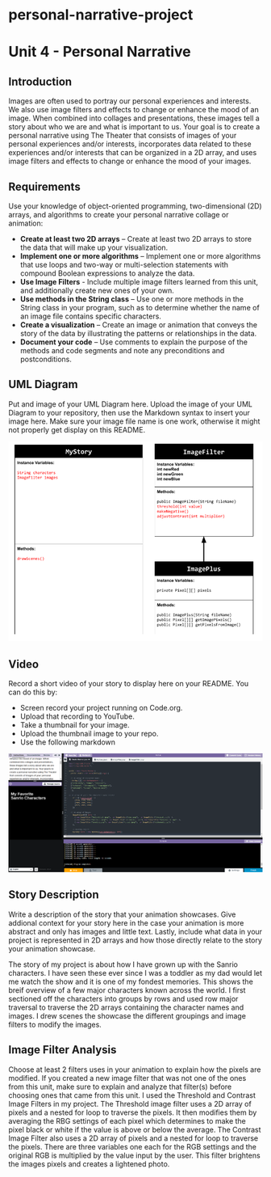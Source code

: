 # personal-narrative-project
# Unit 4 - Personal Narrative

## Introduction

Images are often used to portray our personal experiences and interests. We also use image filters and effects to change or enhance the mood of an image. When combined into collages and presentations, these images tell a story about who we are and what is important to us. Your goal is to create a personal narrative using The Theater that consists of images of your personal experiences and/or interests, incorporates data related to these experiences and/or interests that can be organized in a 2D array, and uses image filters and effects to change or enhance the mood of your images.

## Requirements

Use your knowledge of object-oriented programming, two-dimensional (2D) arrays, and algorithms to create your personal narrative collage or animation:

- **Create at least two 2D arrays** – Create at least two 2D arrays to store the data that will make up your visualization.
- **Implement one or more algorithms** – Implement one or more algorithms that use loops and two-way or multi-selection statements with compound Boolean expressions to analyze the data.
- **Use Image Filters** - Include multiple image filters learned from this unit, and additionally create new ones of your own.
- **Use methods in the String class** – Use one or more methods in the String class in your program, such as to determine whether the name of an image file contains specific characters.
- **Create a visualization** – Create an image or animation that conveys the story of the data by illustrating the patterns or relationships in the data.
- **Document your code** – Use comments to explain the purpose of the methods and code segments and note any preconditions and postconditions.

## UML Diagram

Put and image of your UML Diagram here. Upload the image of your UML Diagram to your repository, then use the Markdown syntax to insert your image here. Make sure your image file name is one work, otherwise it might not properly get display on this README.

![UML Diagram for my project](Unit5UMLDiagram.png)

## Video

Record a short video of your story to display here on your README. You can do this by:

- Screen record your project running on Code.org.
- Upload that recording to YouTube.
- Take a thumbnail for your image.
- Upload the thumbnail image to your repo.
- Use the following markdown

[![Thumbnail for my project](thumbnail.png)]([youtube-URL-here](https://youtu.be/swEi9f0R1QU))

## Story Description

Write a description of the story that your animation showcases. Give addional context for your story here in the case your animation is more abstract and only has images and little text. Lastly, include what data in your project is represented in 2D arrays and how those directly relate to the story your animation showcase.

The story of my project is about how I have grown up with the Sanrio characters. I have seen these ever since I was a toddler as my dad would let me watch the show and it is one of my fondest memories. This shows the breif overview of a few major characters known across the world. I first sectioned off the characters into groups by rows and used row major traversal to traverse the 2D arrays containing the character names and images. I drew scenes the showcase the different groupings and image filters to modify the images. 
## Image Filter Analysis

Choose at least 2 filters uses in your animation to explain how the pixels are modified. If you created a new image filter that was not one of the ones from this unit, make sure to explain and analyze that filter(s) before choosing ones that came from this unit.
I used the Threshold and Contrast Image Filters in my project. The Threshold image filter uses a 2D array of pixels and a nested for loop to traverse the pixels. It then modifies them by averaging the RBG settings of each pixel which determines to make the pixel black or white if the value is above or below the average. The Contrast Image Filter also uses a 2D array of pixels and a nested for loop to traverse the pixels. There are three variables one each for the RGB settings and the original RGB is multiplied by the value input by the user. This filter brightens the images pixels and creates a lightened photo.